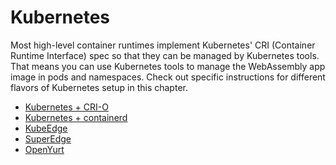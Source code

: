 # Kubernetes

Most high-level container runtimes implement Kubernetes' CRI (Container Runtime Interface) spec so that they can be managed by Kubernetes tools. That means you can use Kubernetes tools to manage the WebAssembly app image in pods and namespaces.
Check out specific instructions for different flavors of Kubernetes setup 
in this chapter.

* [Kubernetes + CRI-O](kubernetes/kubernetes-crio.md)
* [Kubernetes + containerd](kubernetes/kubernetes-containerd.md)
* [KubeEdge](kubernetes/kubeedge.md)
* [SuperEdge](kubernetes/superedge.md)
* [OpenYurt](kubernetes/openyurt.md)
